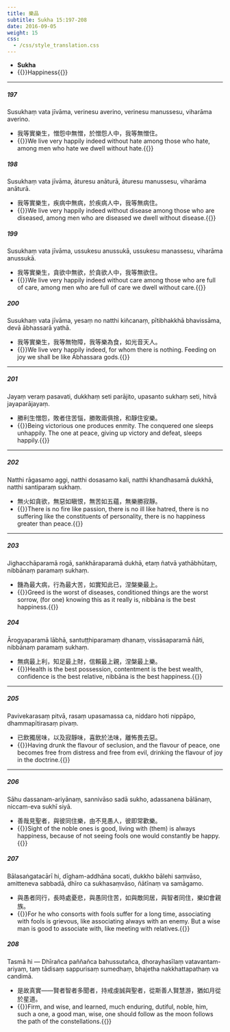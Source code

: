 ```yaml
---
title: 樂品
subtitle: Sukha 15:197-208
date: 2016-09-05
weight: 15
css:
  - /css/style_translation.css
---
```


- **Sukha**
- {{<serif>}}Happiness{{</serif>}}

---

##### 197

Susukhaṃ vata jīvāma, verinesu averino, verinesu manussesu, viharāma averino.

- 我等實樂生，憎怨中無憎，於憎怨人中，我等無憎住。
- {{<serif>}}We live very happily indeed without hate among those who hate, among men who hate we dwell without hate.{{</serif>}}

##### 198

Susukhaṃ vata jīvāma, āturesu anāturā, āturesu manussesu, viharāma anāturā.

- 我等實樂生，疾病中無病，於疾病人中，我等無病住。
- {{<serif>}}We live very happily indeed without disease among those who are diseased, among men who are diseased we dwell without disease.{{</serif>}}

##### 199

Susukhaṃ vata jīvāma, ussukesu anussukā, ussukesu manassesu, viharāma anussukā.

- 我等實樂生，貪欲中無欲，於貪欲人中，我等無欲住。
- {{<serif>}}We live very happily indeed without care among those who are full of care, among men who are full of care we dwell without care.{{</serif>}}

##### 200

Susukhaṃ vata jīvāma, yesaṃ no natthi kiñcanaṃ, pītibhakkhā bhavissāma, devā ābhassarā yathā.

- 我等實樂生，我等無物障，我等樂為食，如光音天人。
- {{<serif>}}We live very happily indeed, for whom there is nothing. Feeding on joy we shall be like Ābhassara gods.{{</serif>}}

---

##### 201

Jayaṃ veraṃ pasavati, dukkhaṃ seti parājito, upasanto sukhaṃ seti, hitvā jayaparājayaṃ.

- 勝利生憎怨，敗者住苦惱，勝敗兩俱捨，和靜住安樂。
- {{<serif>}}Being victorious one produces enmity. The conquered one sleeps unhappily. The one at peace, giving up victory and defeat, sleeps happily.{{</serif>}}

---

##### 202

Natthi rāgasamo aggi, natthi dosasamo kali, natthi khandhasamā dukkhā, natthi santiparaṃ sukhaṃ.

- 無火如貪欲，無惡如瞋恨，無苦如五蘊，無樂勝寂靜。
- {{<serif>}}There is no fire like passion, there is no ill like hatred, there is no suffering like the constituents of personality, there is no happiness greater than peace.{{</serif>}}

---

##### 203

Jighacchāparamā rogā, saṅkhāraparamā dukhā, etaṃ ñatvā yathābhūtaṃ, nibbānaṃ paramaṃ sukhaṃ.

- 饑為最大病，行為最大苦，如實知此已，涅槃樂最上。
- {{<serif>}}Greed is the worst of diseases, conditioned things are the worst sorrow, (for one) knowing this as it really is, nibbāna is the best happiness.{{</serif>}}

##### 204

Ārogyaparamā lābhā, santuṭṭhiparamaṃ dhanaṃ, vissāsaparamā ñāti, nibbānaṃ paramaṃ sukhaṃ.

- 無病最上利，知足最上財，信賴最上親，涅槃最上樂。
- {{<serif>}}Health is the best possession, contentment is the best wealth, confidence is the best relative, nibbāna is the best happiness.{{</serif>}}

---

##### 205

Pavivekarasaṃ pitvā, rasaṃ upasamassa ca, niddaro hoti nippāpo, dhammapītirasaṃ pivaṃ.

- 已飲獨居味，以及寂靜味，喜飲於法味，離怖畏去惡。
- {{<serif>}}Having drunk the flavour of seclusion, and the flavour of peace, one becomes free from distress and free from evil, drinking the flavour of joy in the doctrine.{{</serif>}}

---

##### 206

Sāhu dassanam-ariyānaṃ, sannivāso sadā sukho, adassanena bālānaṃ, niccam-eva sukhī siyā.

- 善哉見聖者，與彼同住樂，由不見愚人，彼即常歡樂。
- {{<serif>}}Sight of the noble ones is good, living with (them) is always happiness, because of not seeing fools one would constantly be happy.{{</serif>}}

##### 207

Bālasaṅgatacārī hi, dīgham-addhāna socati, dukkho bālehi saṃvāso, amitteneva sabbadā, dhīro ca sukhasaṃvāso, ñātīnaṃ va samāgamo.

- 與愚者同行，長時處憂悲，與愚同住苦，如與敵同居，與智者同住，樂如會親族。
- {{<serif>}}For he who consorts with fools suffer for a long time, associating with fools is grievous, like associating always with an enemy. But a wise man is good to associate with, like meeting with relatives.{{</serif>}}

##### 208

Tasmā hi — Dhīrañca paññañca bahussutañca, dhorayhasīlaṃ vatavantam-ariyaṃ, taṃ tādisaṃ sappurisaṃ sumedhaṃ, bhajetha nakkhattapathaṃ va candimā.

- 是故真實——賢者智者多聞者，持戒虔誠與聖者，從斯善人賢慧游，猶如月從於星道。
- {{<serif>}}Firm, and wise, and learned, much enduring, dutiful, noble, him, such a one, a good man, wise, one should follow as the moon follows the path of the constellations.{{</serif>}}